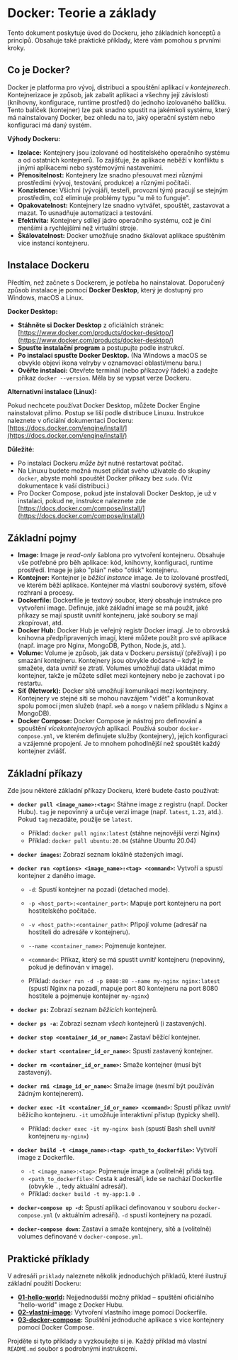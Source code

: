 # Docker: Teorie a základy

Tento dokument poskytuje úvod do Dockeru, jeho základních konceptů a principů. Obsahuje také praktické příklady, které vám pomohou s prvními kroky.

## Co je Docker?

Docker je platforma pro vývoj, distribuci a spouštění aplikací v *kontejnerech*. Kontejnerizace je způsob, jak zabalit aplikaci a všechny její závislosti (knihovny, konfigurace, runtime prostředí) do jednoho izolovaného balíčku.  Tento balíček (kontejner) lze pak snadno spustit na jakémkoli systému, který má nainstalovaný Docker, bez ohledu na to, jaký operační systém nebo konfiguraci má daný systém.

**Výhody Dockeru:**

*   **Izolace:** Kontejnery jsou izolované od hostitelského operačního systému a od ostatních kontejnerů. To zajišťuje, že aplikace neběží v konfliktu s jinými aplikacemi nebo systémovými nastaveními.
*   **Přenositelnost:** Kontejnery lze snadno přesouvat mezi různými prostředími (vývoj, testování, produkce) a různými počítači.
*   **Konzistence:**  Všichni (vývojáři, testeři, provozní tým) pracují se stejným prostředím, což eliminuje problémy typu "u mě to funguje".
*   **Opakovatelnost:**  Kontejnery lze snadno vytvářet, spouštět, zastavovat a mazat. To usnadňuje automatizaci a testování.
*   **Efektivita:**  Kontejnery sdílejí jádro operačního systému, což je činí menšími a rychlejšími než virtuální stroje.
*   **Škálovatelnost:**  Docker umožňuje snadno škálovat aplikace spuštěním více instancí kontejneru.

## Instalace Dockeru

Předtím, než začnete s Dockerem, je potřeba ho nainstalovat. Doporučený způsob instalace je pomocí **Docker Desktop**, který je dostupný pro Windows, macOS a Linux.

**Docker Desktop:**

*   **Stáhněte si Docker Desktop** z oficiálních stránek: [https://www.docker.com/products/docker-desktop/](https://www.docker.com/products/docker-desktop/)
*   **Spusťte instalační program** a postupujte podle instrukcí.
*   **Po instalaci spusťte Docker Desktop.**  (Na Windows a macOS se obvykle objeví ikona velryby v oznamovací oblasti/menu baru.)
*   **Ověřte instalaci:** Otevřete terminál (nebo příkazový řádek) a zadejte příkaz `docker --version`. Měla by se vypsat verze Dockeru.

**Alternativní instalace (Linux):**

Pokud nechcete používat Docker Desktop, můžete Docker Engine nainstalovat přímo. Postup se liší podle distribuce Linuxu.  Instrukce naleznete v oficiální dokumentaci Dockeru: [https://docs.docker.com/engine/install/](https://docs.docker.com/engine/install/)

**Důležité:**

*   Po instalaci Dockeru *může být* nutné restartovat počítač.
*   Na Linuxu budete možná muset přidat svého uživatele do skupiny `docker`, abyste mohli spouštět Docker příkazy bez `sudo`.  (Viz dokumentace k vaší distribuci.)
* Pro Docker Compose, pokud jste instalovali Docker Desktop, je už v instalaci, pokud ne, instrukce naleznete zde [https://docs.docker.com/compose/install/](https://docs.docker.com/compose/install/)

## Základní pojmy

*   **Image:**  Image je *read-only* šablona pro vytvoření kontejneru. Obsahuje vše potřebné pro běh aplikace: kód, knihovny, konfiguraci, runtime prostředí.  Image je jako "plán" nebo "otisk" kontejneru.
*   **Kontejner:** Kontejner je *běžící instance* image.  Je to izolované prostředí, ve kterém běží aplikace.  Kontejner má vlastní souborový systém, síťové rozhraní a procesy.
*   **Dockerfile:**  Dockerfile je textový soubor, který obsahuje instrukce pro vytvoření image.  Definuje, jaké základní image se má použít, jaké příkazy se mají spustit uvnitř kontejneru, jaké soubory se mají zkopírovat, atd.
*   **Docker Hub:**  Docker Hub je veřejný registr Docker imagí.  Je to obrovská knihovna předpřipravených imagí, které můžete použít pro své aplikace (např. image pro Nginx, MongoDB, Python, Node.js, atd.).
*   **Volume:**  Volume je způsob, jak data v Dockeru *persistují* (přežívají) i po smazání kontejneru.  Kontejnery jsou obvykle dočasné – když je smažete, data uvnitř se ztratí.  Volumes umožňují data ukládat mimo kontejner, takže je můžete sdílet mezi kontejnery nebo je zachovat i po restartu.
*   **Síť (Network):**  Docker sítě umožňují komunikaci mezi kontejnery. Kontejnery ve stejné síti se mohou navzájem "vidět" a komunikovat spolu pomocí jmen služeb (např. `web` a `mongo` v našem příkladu s Nginx a MongoDB).
*   **Docker Compose:**  Docker Compose je nástroj pro definování a spouštění *vícekontejnerových* aplikací.  Používá soubor `docker-compose.yml`, ve kterém definujete služby (kontejnery), jejich konfiguraci a vzájemné propojení.  Je to mnohem pohodlnější než spouštět každý kontejner zvlášť.

## Základní příkazy

Zde jsou některé základní příkazy Dockeru, které budete často používat:

*   **`docker pull <image_name>:<tag>`:** Stáhne image z registru (např. Docker Hubu).  `tag` je nepovinný a určuje verzi image (např. `latest`, `1.23`, atd.).  Pokud `tag` nezadáte, použije se `latest`.
    *   Příklad: `docker pull nginx:latest` (stáhne nejnovější verzi Nginx)
    *   Příklad: `docker pull ubuntu:20.04` (stáhne Ubuntu 20.04)

*   **`docker images`:** Zobrazí seznam lokálně stažených imagí.

*   **`docker run <options> <image_name>:<tag> <command>`:** Vytvoří a spustí kontejner z daného image.
    *   `-d`: Spustí kontejner na pozadí (detached mode).
    *   `-p <host_port>:<container_port>`: Mapuje port kontejneru na port hostitelského počítače.
    *   `-v <host_path>:<container_path>`: Připojí volume (adresář na hostiteli do adresáře v kontejneru).
    *   `--name <container_name>`: Pojmenuje kontejner.
    *   `<command>`: Příkaz, který se má spustit uvnitř kontejneru (nepovinný, pokud je definován v image).

    *   Příklad: `docker run -d -p 8080:80 --name my-nginx nginx:latest` (spustí Nginx na pozadí, mapuje port 80 kontejneru na port 8080 hostitele a pojmenuje kontejner `my-nginx`)

*   **`docker ps`:** Zobrazí seznam *běžících* kontejnerů.
*   **`docker ps -a`:** Zobrazí seznam *všech* kontejnerů (i zastavených).

*   **`docker stop <container_id_or_name>`:** Zastaví běžící kontejner.
*   **`docker start <container_id_or_name>`:** Spustí zastavený kontejner.
*   **`docker rm <container_id_or_name>`:** Smaže kontejner (musí být zastavený).
*   **`docker rmi <image_id_or_name>`:** Smaže image (nesmí být používán žádným kontejnerem).

*   **`docker exec -it <container_id_or_name> <command>`:** Spustí příkaz *uvnitř* běžícího kontejneru.  `-it` umožňuje interaktivní přístup (typicky shell).
    *   Příklad: `docker exec -it my-nginx bash` (spustí Bash shell uvnitř kontejneru `my-nginx`)

*   **`docker build -t <image_name>:<tag> <path_to_dockerfile>`:** Vytvoří image z Dockerfile.
    *   `-t <image_name>:<tag>`: Pojmenuje image a (volitelně) přidá tag.
    *   `<path_to_dockerfile>`: Cesta k adresáři, kde se nachází Dockerfile (obvykle `.`, tedy aktuální adresář).
    *   Příklad: `docker build -t my-app:1.0 .`

*   **`docker-compose up -d`:** Spustí aplikaci definovanou v souboru `docker-compose.yml` (v aktuálním adresáři). `-d` spustí kontejnery na pozadí.
*   **`docker-compose down`:** Zastaví a smaže kontejnery, sítě a (volitelně) volumes definované v `docker-compose.yml`.

## Praktické příklady

V adresáři `priklady` naleznete několik jednoduchých příkladů, které ilustrují základní použití Dockeru:

*  **[01-hello-world](./priklady/01-hello-world/README.md):** Nejjednodušší možný příklad – spuštění oficiálního "hello-world" image z Docker Hubu.
*  **[02-vlastni-image](./priklady/02-vlastni-image/README.md):** Vytvoření vlastního image pomocí Dockerfile.
*  **[03-docker-compose](./priklady/03-docker-compose/README.md):** Spuštění jednoduché aplikace s více kontejnery pomocí Docker Compose.

Projděte si tyto příklady a vyzkoušejte si je.  Každý příklad má vlastní `README.md` soubor s podrobnými instrukcemi.
